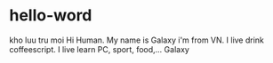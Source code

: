 # hello-word
kho luu tru moi
Hi Human. My name is Galaxy i'm from VN. I live drink coffeescript.
I live learn PC, sport, food,...
Galaxy
